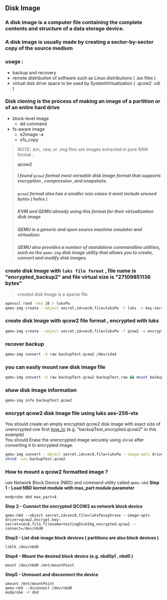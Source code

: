 ## Disk Image
### A disk image is a computer file containing the complete contents and structure of a data storage device.
### A disk image is usually made by creating a sector-by-sector copy of the source medium 
### usage : 
 - backup and recovery
 - remote distribution of software such as Linux distributions ( .iso files )
 - virtual disk drive space to be used by SystemVirtualization ( .qcow2 .vdi )
### Disk cloning is the process of making an image of a partition or of an entire hard drive

- block-level image
	- dd command
- fs-aware image
	- e2image -a 
	- xfs_copy
>*NOTE*: .bin, .raw, or .img files are images extracted in pure RAW format .

>**qcow2**
>##### I found `qcow2` format most versatile disk image format that supports encryption , compression ,and snapshots.
>##### `qcow2` format also has a smaller size cause it wont include unused bytes ( holes )
>##### KVM and QEMU already using this format for their virtualization disk image
>##### QEMU is a generic and open source machine emulator and virtualizer.
>##### QEMU also provides a number of standalone commandline utilities, such as the `qemu-img` disk image utility that allows you to create, convert and modify disk images.   

### create disk Image with `luks file format` , file name is "encrypted_backup2" and file virtual size is "27109851136 bytes"
> created disk Image is a sparse file
```sh
openssl rand -hex 16 > luksPw
qemu-img create --object secret,id=sec0,file=luksPw -f luks -o key-secret=sec0 encrypted_backup2 27109851136
```
<div id="create-encrypted-qcow2" />

### create disk Image with qcow2 file format , encrypted with luks
```sh
qemu-img create --object secret,id=sec0,file=luksPw -f qcow2 -o encrypt.format=luks,encrypt.key-secret=sec0 backupTest_encrypted.qcow2 2710985113
```
### recover backup 
```sh
qemu-img convert -O raw backupTest.qcow2 /dev/sda4
```
### you can easily mount raw disk image file
```sh
qemu-img convert -O raw backupTest.qcow2 backupTest.raw && mount backupTest.raw backupMountPoint/
```
### show disk Image information
```sh
qemu-img info backupTest.qcow2
```
### encrypt qcow2 disk Image file using luks aes-256-xts   
You should create an empty encrypted qcow2 disk image with exact size of unencrypted one first [how_to](#create-encrypted-qcow2) (e.g. "backupTest_encrypted.qcow2" in this example)   
You should Erase the unencrypted image securely using `shred` after converting it to encrypted image.
```sh
qemu-img convert --object secret,id=sec0,file=luksPw --image-opts driver=qcow2,file.filename=backupTest.qcow2 --target-image-opts driver=qcow2,encrypt.key-secret=sec0,file.filename=backupTest_encrypted.qcow2 -n -p
shred -vzu backupTest.qcow2 
```
### How to mount a qcow2 formatted image ?   
use Network Block Device (NBD) and command utility called `qemu-nbd`
**Step 1 - Load NBD kernel module with max_part module parameter**
```shell
modprobe mbd max_part=8
```
**Step 2 - Connect the encrypted QCOW2 as network block device**
```shell
qemu-nbd --object secret,id=sec0,file=luksPassphrase --image-opts driver=qcow2,encrypt.key-secret=sec0,file.filename=testingDiskImg_encrypted.qcow2 --connect=/dev/nbd0
```
**Step3 - List disk image block devices ( partitions are also block devices )**
```shell
lsblk /dev/nbd0
```
**Step4 - Mount the desired block device (e.g. nbd0p1 , nbd0 )**
```shell
mount /dev/nbd0 /mnt/mountPoint
```
**Step5 - Unmount and disconnect the device**
```shell
umount /mnt/mountPoint
qemu-nbd --diconnect /dev/nbd0
modprobe -r nbd 
```